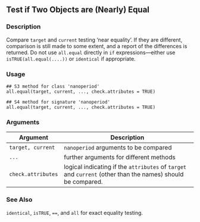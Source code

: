 ## Test if Two Objects are (Nearly) Equal

### Description

Compare `target` and `current` testing ‘near equality’. If they are
different, comparison is still made to some extent, and a report of the
differences is returned. Do not use `all.equal` directly in `if`
expressions—either use `isTRUE(all.equal(....))` or `identical` if
appropriate.

### Usage

    ## S3 method for class 'nanoperiod'
    all.equal(target, current, ..., check.attributes = TRUE)
    
    ## S4 method for signature 'nanoperiod'
    all.equal(target, current, ..., check.attributes = TRUE)

### Arguments

| Argument           | Description                                                                                                 |
| ------------------ | ----------------------------------------------------------------------------------------------------------- |
| `target, current`  | `nanoperiod` arguments to be compared                                                                       |
| `...`              | further arguments for different methods                                                                     |
| `check.attributes` | logical indicating if the `attributes` of `target` and `current` (other than the names) should be compared. |

### See Also

`identical`, `isTRUE`, `==`, and `all` for exact equality testing.
